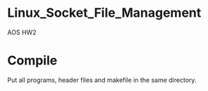 # Linux_Socket_File_Management
AOS HW2

# Compile
Put all programs, header files and makefile in the same directory.
